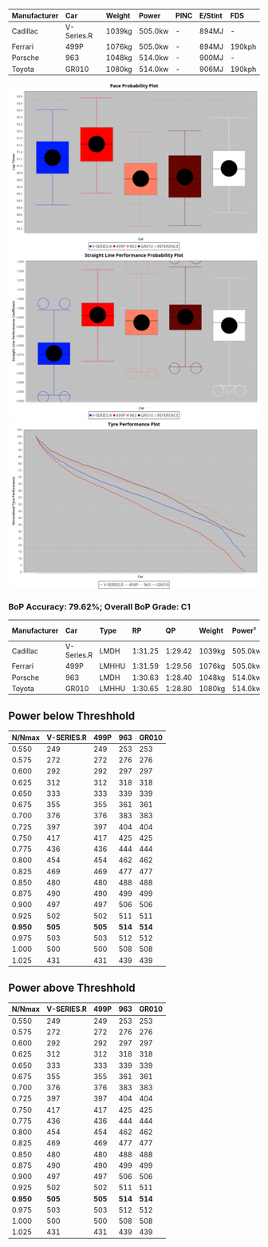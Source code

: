 | Manufacturer | Car        | Weight | Power   | PINC    | E/Stint | FDS     |
|:-|:-|:-|:-|:-|:-|:-|
| Cadillac     | V-Series.R | 1039kg | 505.0kw |    -    | 894MJ   |    -    |
| Ferrari      | 499P       | 1076kg | 505.0kw |    -    | 894MJ   | 190kph  |
| Porsche      | 963        | 1048kg | 514.0kw |    -    | 900MJ   |    -    |
| Toyota       | GR010      | 1080kg | 514.0kw |    -    | 906MJ   | 190kph  |

![PACECHART](./IMG/OFFICIAL.png)
![STRAIGHTLINEPERFORMANCECHART](./IMG/OFFICIAL_sp.png)
![TYREPERFORMANCECHART](./IMG/OFFICIAL_tw.png)

### BoP Accuracy: 79.62%; Overall BoP Grade: C1
| Manufacturer | Car        | Type  | RP      | QP      | Weight | Power¹  | Threshhold | PINC    | Power²   | E/Stint | AVG Vmax  | FDS     | RDLC | L/Stint | BOP-Grade | Model Accuracy | Model Points | Match% | SimDiff |
|:-|:-|:-|:-|:-|:-|:-|:-|:-|:-|:-|:-|:-|:-|:-|:-|:-|:-|:-|:-|
| Cadillac     | V-Series.R | LMDH  | 1:31.25 | 1:29.42 | 1039kg | 505.0kw | 0.0kph     |    -    | 505.00kw |  894MJ  | 317.70kph |    -    | 1.02 | 40      | +B2       | 88.64%         | 2076         | 82.04% | #       |
| Ferrari      | 499P       | LMHHU | 1:31.59 | 1:29.56 | 1076kg | 505.0kw | 0.0kph     |    -    | 505.00kw |  894MJ  | 319.94kph | 190kph  | 1.01 | 40      | +C2       | 91.94%         | 2476         | 71.41% | #       |
| Porsche      | 963        | LMDH  | 1:30.63 | 1:28.40 | 1048kg | 514.0kw | 0.0kph     |    -    | 514.00kw |  900MJ  | 321.67kph |    -    | 1.01 | 40      | -B2       | 90.40%         | 5633         | 81.83% | #       |
| Toyota       | GR010      | LMHHU | 1:30.65 | 1:28.80 | 1080kg | 514.0kw | 0.0kph     |    -    | 514.00kw |  906MJ  | 320.34kph | 190kph  | 1.01 | 40      | -B2       | 90.11%         | 3235         | 83.18% | #       |

## Power below Threshhold
| N/Nmax    | V-SERIES.R | 499P    | 963     | GR010   |
|:-|:-|:-|:-|:-|
|  0.550    |  249       |  249    |  253    |  253    |
|  0.575    |  272       |  272    |  276    |  276    |
|  0.600    |  292       |  292    |  297    |  297    |
|  0.625    |  312       |  312    |  318    |  318    |
|  0.650    |  333       |  333    |  339    |  339    |
|  0.675    |  355       |  355    |  361    |  361    |
|  0.700    |  376       |  376    |  383    |  383    |
|  0.725    |  397       |  397    |  404    |  404    |
|  0.750    |  417       |  417    |  425    |  425    |
|  0.775    |  436       |  436    |  444    |  444    |
|  0.800    |  454       |  454    |  462    |  462    |
|  0.825    |  469       |  469    |  477    |  477    |
|  0.850    |  480       |  480    |  488    |  488    |
|  0.875    |  490       |  490    |  499    |  499    |
|  0.900    |  497       |  497    |  506    |  506    |
|  0.925    |  502       |  502    |  511    |  511    |
| **0.950** | **505**    | **505** | **514** | **514** |
|  0.975    |  503       |  503    |  512    |  512    |
|  1.000    |  500       |  500    |  508    |  508    |
|  1.025    |  431       |  431    |  439    |  439    |

## Power above Threshhold
| N/Nmax    | V-SERIES.R | 499P    | 963     | GR010   |
|:-|:-|:-|:-|:-|
|  0.550    |  249       |  249    |  253    |  253    |
|  0.575    |  272       |  272    |  276    |  276    |
|  0.600    |  292       |  292    |  297    |  297    |
|  0.625    |  312       |  312    |  318    |  318    |
|  0.650    |  333       |  333    |  339    |  339    |
|  0.675    |  355       |  355    |  361    |  361    |
|  0.700    |  376       |  376    |  383    |  383    |
|  0.725    |  397       |  397    |  404    |  404    |
|  0.750    |  417       |  417    |  425    |  425    |
|  0.775    |  436       |  436    |  444    |  444    |
|  0.800    |  454       |  454    |  462    |  462    |
|  0.825    |  469       |  469    |  477    |  477    |
|  0.850    |  480       |  480    |  488    |  488    |
|  0.875    |  490       |  490    |  499    |  499    |
|  0.900    |  497       |  497    |  506    |  506    |
|  0.925    |  502       |  502    |  511    |  511    |
| **0.950** | **505**    | **505** | **514** | **514** |
|  0.975    |  503       |  503    |  512    |  512    |
|  1.000    |  500       |  500    |  508    |  508    |
|  1.025    |  431       |  431    |  439    |  439    |
